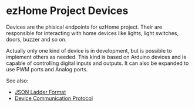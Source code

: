 # ezHome Project Devices
Devices are the phisical endpoints for ezHome project. Their are responsible for 
interacting with home devices like lights, light switches, doors, buzzer and so on.

Actually only one kind of device is in development, but is possible to implement
others as needed. This kind is based on Arduino devices and is capable of controlling
digital inputs and outputs. It can also be expanded to use PWM ports and Analog ports.

See also:

* [JSON Ladder Format](JSON_LADDER.md)
* [Device Communication Protocol](PROTOCOL.md)